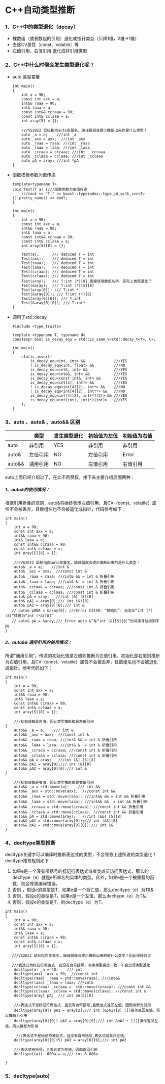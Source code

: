 # C++自动类型推断

### 1、C++中的类型退化（decay）

- 裸数组（或者数组的引用）退化成指针类型（只降1维，2维->1维）
- 去除CV属性（const、volatile）等
- 左值引用，右值引用 退化成非引用类型

### 2、C++中什么时候会发生类型退化呢？

- auto  类型变量

  ```
  int main()
  {
      int a = 90;
      const int axx = a;
      int&& raaa = 90;
      int& laaa = a;
      const int&& ccraaa = 90;
      const int& cclaaa = a;
      int aray[5] = {};
      
      ///VS2022 鼠标指向auto变量名，编译器就会提示推断出来的是什么类型！
      auto _a = a;    ///int _a
      auto _axx = axx;  ///int _axx
      auto _raaa = raaa; ///int _raaa
      auto _laaa = laaa; ///int _laaa
      auto _ccraaa = ccraaa; ///int  _ccraaa
      auto _cclaaa = cclaaa; ///int _cclaaa
      auto pA = aray; ///int *pA
  }
  ```

- 函数模板参数为值传递

  ```
  template<typename T>
  void Test(T a) {///函数参数为按值传递
      ///cout << "T:" << boost::typeindex::type_id_with_cvr<T>().pretty_name() << endl;
  }
  
  int main()
  {
      int a = 90;
      const int axx = a;
      int&& raaa = 90;
      int& laaa = a;
      const int&& ccraaa = 90;
      const int& cclaaa = a;
      int aray[5][8] = {};
  
      Test(a);      /// deduced T = int
      Test(axx);    /// deduced T = int
      Test(raaa);   /// deduced T = int
      Test(laaa);   /// deduced T = int
      Test(ccraaa); /// deduced T = int
      Test(cclaaa); /// deduced T = int
      Test(aray);   /// T:int (*)[8] 直接使用数组名字，实际上类型退化了
      Test(&aray);  /// T:int (*)[5][8]
      Test(aray[0]); /// T:int *
      Test(&aray[0]); /// T:int (*)[8]
      Test(aray[0][0]); /// T:int
      Test(&aray[0][0]); /// T:int*
  }  
  ```

- 调用了std::decay

  ```
  #include <type_traits>
   
  template <typename T, typename U>
  constexpr bool is_decay_equ = std::is_same_v<std::decay_t<T>, U>;
   
  int main()
  {
      static_assert(
          is_decay_equ<int, int> &&             ///YES
          ! is_decay_equ<int, float> &&         ///NO
          is_decay_equ<int&, int> &&            ///YES
          is_decay_equ<int&&, int> &&           ///YES
          is_decay_equ<const int&, int> &&      ///YES
          is_decay_equ<int[2], int*> &&         ///YES
          ! is_decay_equ<int[4][2], int*> &&    ///NO
          ! is_decay_equ<int[4][2], int**> &&   ///NO
          is_decay_equ<int[4][2], int(*)[2]> && ///YES
          is_decay_equ<int(int), int(*)(int)>   ///YES
      );
  }
  ```
  

### 3、auto  、auto& 、auto&& 区别

|        | 类型     | 发生类型退化 | 初始值为左值 | 初始值为右值 |
| ------ | -------- | ------------ | ------------ | ------------ |
| auto   | 非引用   | YES          | 非引用       | 非引用       |
| auto&  | 左值引用 | NO           | 左值引用     | Error        |
| auto&& | 通用引用 | NO           | 左值引用     | 右值引用     |

auto上面已经介绍过了，在此不再赘叙，接下来主要介绍后面两种：

##### 1、auto&的使用情况：

根据引用折叠的规则，auto&将始终表示左值引用，且CV（const、volatile）属性不会被丢弃，且数组名也不会被退化成指针，代码参考如下：

```
int main()
{
    int a = 90;
    const int axx = a;
    int&& raaa = 90;
    int& laaa = a;
    const int&& ccraaa = 90;
    const int& cclaaa = a;
    int aray[5][8] = {};

    ///VS2022 鼠标指向auto变量名，编译器就会提示推断出来的是什么类型！
    auto& _a = a;    ///int &
    auto& _axx = axx;  ///const int & 
    auto& _raaa = raaa; ///int& && = int & 折叠引用 
    auto& _laaa = laaa; ///int& &  = int & 折叠引用 
    auto& _ccraaa = ccraaa; ///const int & 折叠引用
    auto& _cclaaa = cclaaa; ///const int & 折叠引用
    auto& pA = aray;   ///int (&) [5][8]
    auto& pA1 = aray[0];/// int (&)[8]
    auto& pA2 = aray[0][0];/// int &
   // auto& p00A = &aray[0]; ///Error C2440: “初始化”: 无法从“int (*)[8]”转换为“int (*&)[8]”
   // auto& pA = &aray;/// Error auto &”与“int (&)[5][8]”的间接寻址级别不同
}
```

##### 2、auto&& 通用引用的使用情况：

所谓“通用引用”，传递的初始化值是左值则推断为左值引用，初始化是右值则推断为右值引用，且CV（const、volatile）属性不会被丢弃，且数组名也不会被退化成指针。参考代码如下：

```
int main()
{
    int a = 90;
    const int axx = a;
    int&& raaa = 90;
    int& laaa = a;
    const int&& ccraaa = 90;
    const int& cclaaa = a;
    int aray[5][8] = {};

    ///初始值都是左值，因此类型推断都是左值引用
{
    auto&& _a = a;    /// int & 
    auto&& _axx = axx;  ///const int & 
    auto&& _raaa = raaa; ///int& && = int & 折叠引用 
    auto&& _laaa = laaa; ///int& &  = int & 折叠引用 
    auto&& _ccraaa = ccraaa; ///const int & 折叠引用
    auto&& _cclaaa = cclaaa; ///const int & 折叠引用
    auto&& pA = aray;   ///int (&) [5][8]
    auto&& pA1 = aray[0];/// int (&)[8]
    auto&& pA2 = aray[0][0];/// int &
}
   
    ///初始值都是右值，因此类型推断都是右值引用
    auto&& _a = std::move(a);    /// int && 
    auto&& _axx = std::move(axx);  ///const int && 
    auto&& _raaa = std::move(raaa); ///int&& && = int && 折叠引用 
    auto&& _laaa = std::move(laaa); ///int&& &&  = int && 折叠引用 
    auto&& _ccraaa = std::move(ccraaa); ///const int && 折叠引用
    auto&& _cclaaa = std::move(cclaaa); ///const int && 折叠引用
    auto&& pA = std::move(aray);   ///int (&&) [5][8]
    auto&& pA1 = std::move(aray[0]);/// int (&&)[8]
    auto&& pA2 = std::move(aray[0][0]);/// int &&
}
```

### 4、decltype类型推断

decltype关键字可以编译时推断表达式的类型，不会导致上述所说的类型退化！decltype推导规则如下：

1. 如果e是一个没有带括号的标记符表达式或者类成员访问表达式，那么的decltype（e）就是e所命名的实体的类型。此外，如果e是一个被重载的函数，则会导致编译错误。
2. 否则 ，假设e的类型是T，如果e是一个将亡值，那么decltype（e）为T&&
3. 否则，假设e的类型是T，如果e是一个左值，那么decltype（e）为T&。
4. 否则，假设e的类型是T，则decltype（e）为T。

```
int main()
{
    int a = 90;
    const int axx = a;
    int&& raaa = 90;
    int& laaa = a;
    const int&& ccraaa = 90;
    const int& cclaaa = a;
    int aray[5][8] = {};

   ///VS2022 鼠标指向变量名，编译器就会提示推断出来的是什么类型！因此很好验证

   ///表达式为标记符表达式，且没有自带括号，与原类型完全一致，不会出现类型退化
    decltype(a) _a = 40;    /// int
    decltype(axx) _axx = 50;  ///const int 
    decltype(raaa) _raaa = std::move(raaa); ///int&&
    decltype(laaa) _laaa = laaa; ///int&
    decltype(ccraaa) _ccraaa =  std::move(ccraaa); ///const int && 
    decltype(cclaaa) _cclaaa = std::move(cclaaa); ///const int &
    decltype(aray) pA;  /// int pA[5][8]
   
    ///表达式不是标记符表达式，且没有自带括号,且表达式返回左值，因而推断为引用
    decltype(aray[0]) pA1 = aray[2];/// int (&pA1)[8] :[]操作返回左值，所以推断为引用
    decltype(aray[0][0]) pA2 = aray[0][0];/// int &pA2 : [][]操作返回左值，所以推断为引用

     ///表达式不是标记符表达式，且没有自带括号,表达式结果非左值，
    decltype(aray[0][0]+5) pA3 = aray[0][0];/// int pA3 

    ///表达式带括号，且表达式为左值，因而返回引用
    decltype((a)) _000a = a;/// int &_000a
    
}
```



### 5、decltype(auto)
